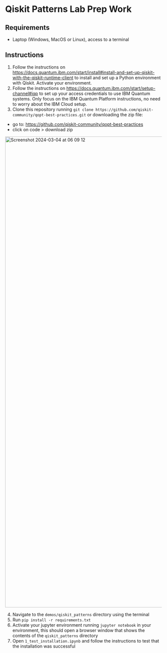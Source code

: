 # Qiskit Patterns Lab Prep Work

## Requirements

- Laptop (Windows, MacOS or Linux), access to a terminal

## Instructions

1. Follow the instructions on https://docs.quantum.ibm.com/start/install#install-and-set-up-qiskit-with-the-qiskit-runtime-client
to install and set up a Python environment with Qiskit. Activate your environment.
2. Follow the instructions on https://docs.quantum.ibm.com/start/setup-channel#iqp to set up your access credentials to use
IBM Quantum systems. Only focus on the IBM Quantum Platform instructions, no need to worry about the IBM Cloud setup.
3. Clone this repository running `git clone https://github.com/qiskit-community/qopt-best-practices.git` or downloading the zip file:
  - go to: https://github.com/qiskit-community/qopt-best-practices
  - click on code > download zip
<img width="1515" alt="Screenshot 2024-03-04 at 06 09 12" src="https://github.com/qiskit-community/qopt-best-practices/assets/57907331/22bc17ed-9841-4fb9-965a-c74157711574">

4. Navigate to the `demos/qiskit_patterns` directory using the terminal
5. Run `pip install -r requirements.txt`
6. Activate your jupyter environment running `jupyter notebook` in your environment, this should open a browser window 
that shows the contents of the `qiskit_patterns` directory
7. Open `1_test_installation.ipynb` and follow the instructions to test that the installation was successful
